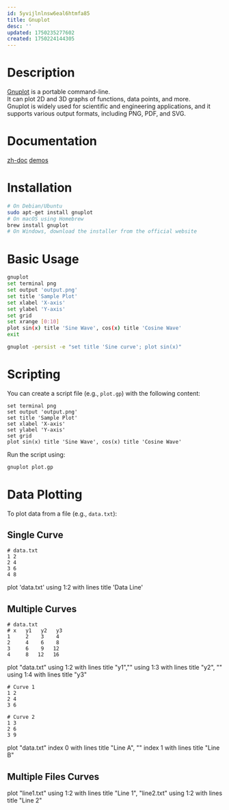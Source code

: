 ```yaml
---
id: 5yvijlnlnsw6eal6htmfa85
title: Gnuplot
desc: ''
updated: 1750235277602
created: 1750224144305
---
```


# Description
[Gnuplot](http://www.gnuplot.info/documentation.html) is a portable command-line. <br>
It can plot 2D and 3D graphs of functions, data points, and more. <br>
Gnuplot is widely used for scientific and engineering applications, and it supports various output formats, including PNG, PDF, and SVG.

# Documentation
[zh-doc](https://holz.gitbooks.io/gnuplot5help/content/)
[demos](http://www.gnuplot.info/demo/)

# Installation
```bash
# On Debian/Ubuntu
sudo apt-get install gnuplot
# On macOS using Homebrew
brew install gnuplot
# On Windows, download the installer from the official website
```

# Basic Usage
```bash
gnuplot
set terminal png
set output 'output.png'
set title 'Sample Plot'
set xlabel 'X-axis'
set ylabel 'Y-axis'
set grid
set xrange [0:10]
plot sin(x) title 'Sine Wave', cos(x) title 'Cosine Wave'
exit

gnuplot -persist -e "set title 'Sine curve'; plot sin(x)"
```

# Scripting
You can create a script file (e.g., `plot.gp`) with the following content:
```text
set terminal png
set output 'output.png'
set title 'Sample Plot'
set xlabel 'X-axis'
set ylabel 'Y-axis'
set grid
plot sin(x) title 'Sine Wave', cos(x) title 'Cosine Wave'
```

Run the script using:
```bash
gnuplot plot.gp
```

# Data Plotting
To plot data from a file (e.g., `data.txt`):

## Single Curve
``` text
# data.txt
1 2
2 4
3 6
4 8
```
plot 'data.txt' using 1:2 with lines title 'Data Line'

## Multiple Curves
``` text
# data.txt
# x   y1   y2   y3
1     2    3    4
2     4    6    8
3     6    9   12
4     8   12   16
```
plot "data.txt" using 1:2 with lines title "y1","" using 1:3 with lines title "y2", "" using 1:4 with lines title "y3"

``` text
# Curve 1
1 2
2 4
3 6

# Curve 2
1 3
2 6
3 9
```
plot "data.txt" index 0 with lines title "Line A", "" index 1 with lines title "Line B"

## Multiple Files Curves
plot "line1.txt" using 1:2 with lines title "Line 1", "line2.txt" using 1:2 with lines title "Line 2"
